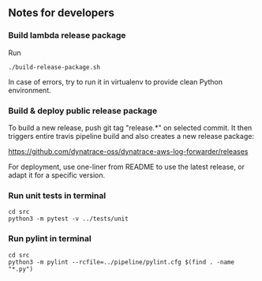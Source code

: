 
## Notes for developers
### Build lambda release package
Run

```
./build-release-package.sh
```

In case of errors, try to run it in virtualenv to provide clean Python environment.

### Build & deploy public release package 

To build a new release, push git tag "release.*" on selected commit. It then triggers entire travis pipeline build and also creates a new release package:

https://github.com/dynatrace-oss/dynatrace-aws-log-forwarder/releases

For deployment, use one-liner from README to use the latest release, or adapt it for a specific version.

### Run unit tests in terminal

```
cd src 
python3 -m pytest -v ../tests/unit
```

### Run pylint in terminal

```
cd src 
python3 -m pylint --rcfile=../pipeline/pylint.cfg $(find . -name "*.py")
```
